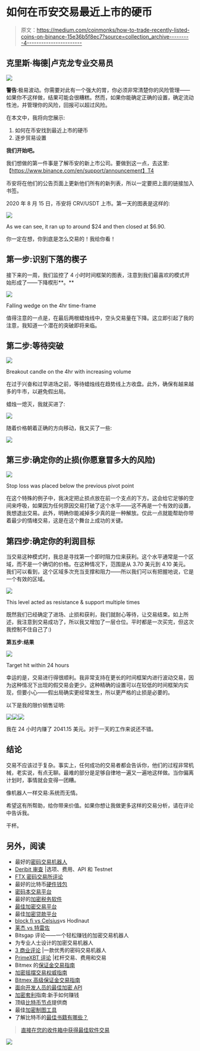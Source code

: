 # 如何在币安交易最近上市的硬币

> 原文：<https://medium.com/coinmonks/how-to-trade-recently-listed-coins-on-binance-15e36b5f8ec7?source=collection_archive---------4----------------------->

## 克里斯·梅德|卢克龙专业交易员

![](img/2c59a9b4ec5496e170d1b88fea7845bb.png)

**警告**:极易波动。你需要对此有一个强大的胃，你必须非常清楚你的风险管理——如果你不这样做，结果可能会很糟糕。然而，如果你能确定正确的设置，确定流动性池，并管理你的风险，回报可以超过风险。

在本文中，我将向您展示:

1.  如何在币安找到最近上市的硬币
2.  逐步贸易设置

**我们开始吧。**

我们想做的第一件事是了解币安的新上市公司。要做到这一点，去这里:【https://www.binance.com/en/support/announcement】T4

币安将在他们的公告页面上更新他们所有的新列表，所以一定要把上面的链接加入书签。

2020 年 8 月 15 日，币安将 CRV/USDT 上市。第一天的图表是这样的:

![](img/4c3254c5ce3911e9048eb43f9b0bc8bd.png)

As we can see, it ran up to around $24 and then closed at $6.90.

你一定在想，你到底是怎么交易的！我给你看！

## **第一步:识别下落的楔子**

接下来的一周，我们监控了 4 小时时间框架的图表，注意到我们最喜欢的模式开始形成了——下降楔形**。**

![](img/3bd1e1e7b7eea294cfd681f043df450b.png)

Falling wedge on the 4hr time-frame

值得注意的一点是，在最后两根蜡烛线中，空头交易量在下降。这立即引起了我的注意，我知道一个潜在的突破即将来临。

## **第二步:等待突破**

![](img/2e02200c1303083f656823a08dea9cb7.png)

Breakout candle on the 4hr with increasing volume

在过于兴奋和过早进场之前，等待蜡烛线在趋势线上方收盘。此外，确保有越来越多的牛市，以避免假出局。

蜡烛一熄灭，我就买进了:

![](img/023310e09813358f12e433505343db77.png)

随着价格朝着正确的方向移动，我又买了一些:

![](img/63744a003c7ec80efc04485c73a09f4d.png)

## **第三步:确定你的止损(你愿意冒多大的风险)**

![](img/62343df31a6bcc32710c6390a5c7f3ff.png)

Stop loss was placed below the previous pivot point

在这个特殊的例子中，我决定把止损点放在前一个支点的下方。这会给它足够的空间来呼吸，如果因为任何原因交易打破了这个水平——这不再是一个有效的设置，我想退出交易。此外，明确你能减掉多少真的是一种解放。仅此一点就能帮助你带着最少的情绪交易，这是在这个舞台上成功的关键。

## **第四步:确定你的利润目标**

当交易这种模式时，我总是寻找第一个即时阻力位来获利。这个水平通常是一个区域，而不是一个确切的价格。在这种情况下，范围是从 3.70 美元到 4.10 美元。我们可以看到，这个区域多次充当支撑和阻力——所以我们可以有把握地说，它是一个有效的区域。

![](img/a290eb4dc30a3767387f99b7256164a7.png)

This level acted as resistance & support multiple times

既然我们已经确定了进场、止损和获利，我们就耐心等待，让交易结束。如上所述，我注意到交易成功了，所以我又增加了一层仓位。平时都是一次买完，但这次我控制不住自己了:)

**第五步:结果**

![](img/a839871d846531f8040fb4eeb3678f43.png)

Target hit within 24 hours

幸运的是，交易进行得很顺利。我非常支持在更长的时间框架内进行波动交易，因为这种情况下出现的假交易会更少。这种精确的设置可以在较低的时间框架内实现，但要小心——假出局确实更经常发生，所以更严格的止损是必要的。

以下是我的限价销售证明:

![](img/0ccd509bb6d555f819eec2c4a2af2b3f.png)![](img/c19bccdd0b6e5c0cb6f6f4d037f71072.png)![](img/4195045208c9431c4f997cbdca69927c.png)

我在 24 小时内赚了 2041.15 美元。对于一天的工作来说还不错。

## **结论**

交易不应该过于复杂。事实上，任何成功的交易者都会告诉你，他们的过程非常机械，老实说，有点无聊。最难的部分是足够自律地一遍又一遍地这样做。当你偏离计划时，事情就会变得一团糟。

像机器人一样交易:系统而无情。

希望这有所帮助，给你带来价值。如果你想让我做更多这样的交易分析，请在评论中告诉我。

干杯。

## 另外，阅读

*   最好的[密码交易机器人](/coinmonks/crypto-trading-bot-c2ffce8acb2a)
*   [Deribit 审查](/coinmonks/deribit-review-options-fees-apis-and-testnet-2ca16c4bbdb2) |选项、费用、API 和 Testnet
*   [FTX 密码交易所评论](/coinmonks/ftx-crypto-exchange-review-53664ac1198f)
*   最好的比特币[硬件钱包](/coinmonks/the-best-cryptocurrency-hardware-wallets-of-2020-e28b1c124069?source=friends_link&sk=324dd9ff8556ab578d71e7ad7658ad7c)
*   [密码本交易平台](/coinmonks/top-10-crypto-copy-trading-platforms-for-beginners-d0c37c7d698c)
*   最好的[加密税务软件](/coinmonks/best-crypto-tax-tool-for-my-money-72d4b430816b)
*   [最佳加密交易平台](/coinmonks/the-best-crypto-trading-platforms-in-2020-the-definitive-guide-updated-c72f8b874555)
*   最佳[加密贷款平台](/coinmonks/top-5-crypto-lending-platforms-in-2020-that-you-need-to-know-a1b675cec3fa)
*   [block fi vs Celsius](/coinmonks/blockfi-vs-celsius-vs-hodlnaut-8a1cc8c26630)vs Hodlnaut
*   [莱杰 vs 特雷佐](/coinmonks/ledger-vs-trezor-best-hardware-wallet-to-secure-cryptocurrency-22c7a3fd391e)
*   Bitsgap 评论——一个轻松赚钱的加密交易机器人
*   为专业人士设计的加密交易机器人
*   [3 商业评论](https://blog.coincodecap.com/3commas-review-an-excellent-crypto-trading-bot) |一款优秀的密码交易机器人
*   [PrimeXBT 评论](/coinmonks/primexbt-review-88e0815be858) |杠杆交易、费用和交易
*   Bitmex 的[保证金交易指南](/coinmonks/the-idiots-guide-to-margin-trading-on-bitmex-dbbd7742c6fc?source=friends_link&sk=7bfa99d2a181142510c8442c8ddb0786)
*   [加密摇摆交易权威指南](/coinmonks/the-definitive-guide-to-crypto-swing-trading-7e4af6496d4d?source=friends_link&sk=70448050bd9323b42f63bfc0bb1e60d1)
*   [Bitmex 高级保证金交易指南](/coinmonks/bitmex-advanced-margin-trading-guide-2270c195ce25?source=friends_link&sk=1d986cca731f5084b9a2db4a4bc4a7ad)
*   [面向开发人员的最佳加密 API](/coinmonks/best-crypto-apis-for-developers-5efe3a597a9f)
*   [加密套利](/coinmonks/crypto-arbitrage-guide-how-to-make-money-as-a-beginner-62bfe5c868f6)指南:新手如何赚钱
*   顶级[比特币节点](https://blog.coincodecap.com/bitcoin-node-solutions)提供商
*   最佳[加密制图工具](/coinmonks/what-are-the-best-charting-platforms-for-cryptocurrency-trading-85aade584d80)
*   了解比特币的[最佳书籍有哪些？](/coinmonks/what-are-the-best-books-to-learn-bitcoin-409aeb9aff4b)

> [直接在您的收件箱中获得最佳软件交易](https://coincodecap.com?utm_source=coinmonks)

[![](img/160ce73bd06d46c2250251e7d5969f9d.png)](https://coincodecap.com?utm_source=coinmonks)